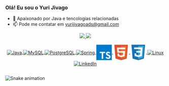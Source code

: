 ### Olá! Eu sou o Yuri Jivago

- 🔭 Apaixonado por Java e tencologias relacionadas
- 📫 Pode me contatar em yurijivagoads@gmail.com

<div align="center">
  <a href="https://github.com/yurijivago">
  <img height="180em" src="https://github-readme-stats.vercel.app/api?username=yurijivago&show_icons=true&theme=github_dark&include_all_commits=true&count_private=true"/>
  <img height="180em" src="https://github-readme-stats.vercel.app/api/top-langs/?username=yurijivago&layout=compact&langs_count=7&theme=github_dark"/>
</div>
  
<div style="display: inline_block" align="center"><br>
  <img align="center" alt="Java" height="50" width="50" src="https://cdn.jsdelivr.net/gh/devicons/devicon/icons/java/java-original-wordmark.svg">
  <img align="center" alt="MySQL" height="100" src="https://cdn.jsdelivr.net/gh/devicons/devicon/icons/mysql/mysql-original-wordmark.svg">
  <img align="center" alt="PostgreSQL" height="50" width="50" src="https://cdn.jsdelivr.net/gh/devicons/devicon/icons/postgresql/postgresql-original-wordmark.svg">
  <img align="center" alt="Spring" height="50" width="50" src="https://cdn.jsdelivr.net/gh/devicons/devicon/icons/spring/spring-original-wordmark.svg">
  <img align="center" alt="Ts" height="50" width="50" src="https://raw.githubusercontent.com/devicons/devicon/master/icons/typescript/typescript-plain.svg">
  <img align="center" alt="HTML5" height="50" width="50" src="https://raw.githubusercontent.com/devicons/devicon/master/icons/html5/html5-original.svg">
  <img align="center" alt="CSS3" height="50" width="50" src="https://raw.githubusercontent.com/devicons/devicon/master/icons/css3/css3-original.svg">
  <img align="center" alt="Linux" height="50" width="50" src="https://cdn.jsdelivr.net/gh/devicons/devicon/icons/linux/linux-original.svg">
  <a href="https://www.linkedin.com/in/yuri-jivago-xavier-diniz-49aa97bb/" target="_blank">
    <img align="center" alt="LinkedIn" height="100" src="https://cdn.jsdelivr.net/gh/devicons/devicon/icons/linkedin/linkedin-original-wordmark.svg">
    </a>
</div>
  
  ##
 
<div> 
 
  ![Snake animation](https://github.com/yurijivago)
 
</div>
